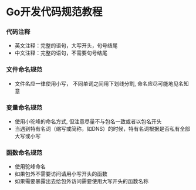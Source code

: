 # Go开发代码规范教程

### 代码注释

- 英文注释：完整的语句，大写开头，句号结尾
- 中文注释：完整的语句，不需要句号结尾

### 文件命名规范

- 文件名应一律使用小写， 不同单词之间用下划线分割, 命名应尽可能地见名知意

### 变量命名规范

- 使用小驼峰的命名方式, 但注意尽量不与包名一致或者以包名开头
- 当遇到特有名词（缩写或简称，如DNS）的时候，特有名词根据是否私有全部大写或小写

### 函数命名规范

- 使用驼峰命名
- 如果包外不需要访问请用小写开头的函数
- 如果需要暴露出去给包外访问需要使用大写开头的函数名称
